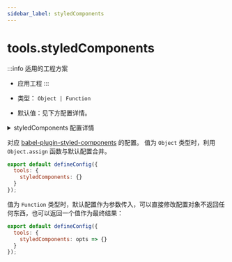 ```yaml
---
sidebar_label: styledComponents
---
```


# tools.styledComponents

:::info 适用的工程方案
* 应用工程
:::

* 类型： `Object | Function`
* 默认值：见下方配置详情。

<details>
  <summary>styledComponents 配置详情</summary>


```js
{
  pure: true,
  displayName: true,
  ssr: false,
  transpileTemplateLiterals: true,
}
```

:::tip 提示
更多关于：<a href="https://github.com/styled-components/babel-plugin-styled-components" target="_blank">Styled Components 配置</a>。
:::
</details>

对应 [babel-plugin-styled-components](https://github.com/styled-components/babel-plugin-styled-components) 的配置。
值为 `Object` 类型时，利用 `Object.assign` 函数与默认配置合并。

```js title="modern.config.js"
export default defineConfig({
  tools: {
    styledComponents: {}
  }
});
```

值为 `Function` 类型时，默认配置作为参数传入，可以直接修改配置对象不返回任何东西，也可以返回一个值作为最终结果：

```js
export default defineConfig({
  tools: {
    styledComponents: opts => {}
  }
});
```
